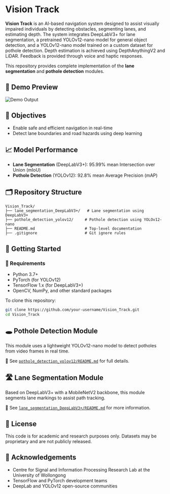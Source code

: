 # Vision Track 

**Vision Track** is an AI-based navigation system designed to assist visually impaired individuals by detecting obstacles, segmenting lanes, and estimating depth. The system integrates DeepLabV3+ for lane segmentation, a pretrained YOLOv12-nano model for general object detection, and a YOLOv12-nano model trained on a custom dataset for pothole detection. Depth estimation is achieved using DepthAnythingV2 and LiDAR. Feedback is provided through voice and haptic responses.

This repository provides complete implementation of the **lane segmentation** and **pothole detection** modules.

## 🎥 Demo Preview

![Demo Output](./docs/output.gif)

## 🎯 Objectives

- Enable safe and efficient navigation in real-time  
- Detect lane boundaries and road hazards using deep learning  

## 📈 Model Performance

- **Lane Segmentation** (DeepLabV3+): 95.99% mean Intersection over Union (mIoU)  
- **Pothole Detection** (YOLOv12): 92.8% mean Average Precision (mAP)  

## 🗂️ Repository Structure

```
Vision_Track/
├── lane_segmentation_DeepLabV3+/   # Lane segmentation using DeepLabV3+
├── pothole_detection_yolov12/     # Pothole detection using YOLOv12-nano
├── README.md                      # Top-level documentation
├── .gitignore                     # Git ignore rules
```

## 🚀 Getting Started

### 🧰 Requirements

- Python 3.7+  
- PyTorch (for YOLOv12)  
- TensorFlow 1.x (for DeepLabV3+)  
- OpenCV, NumPy, and other standard packages  

To clone this repository:

```bash
git clone https://github.com/your-username/Vision_Track.git
cd Vision_Track
```

## 🕳️ Pothole Detection Module

This module uses a lightweight YOLOv12-nano model to detect potholes from video frames in real time.

📄 See [`pothole_detection_yolov12/README.md`](pothole_detection_yolov12/README.md) for full details.

## 🛣️ Lane Segmentation Module

Based on DeepLabV3+ with a MobileNetV2 backbone, this module segments lane markings to assist path tracking.

📄 See [`lane_segmentation_DeepLabV3+/README.md`](lane_segmentation_DeepLabV3+/README.md) for more information. 

## 📝 License

This code is for academic and research purposes only. Datasets may be proprietary and are not publicly released.

## 🙋 Acknowledgements

- Centre for Signal and Information Processing Research Lab at the University of Wollongong  
- TensorFlow and PyTorch development teams  
- DeepLab and YOLOv12 open-source communities  
